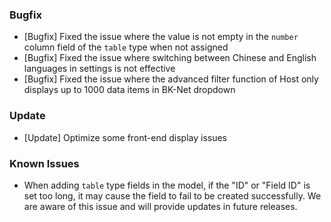 ### Bugfix

- [Bugfix] Fixed the issue where the value is not empty in the `number` column field of the `table` type when not assigned
- [Bugfix] Fixed the issue where switching between Chinese and English languages in settings is not effective
- [Bugfix] Fixed the issue where the advanced filter function of Host only displays up to 1000 data items in BK-Net dropdown

### Update

- [Update] Optimize some front-end display issues

### Known Issues

- When adding `table` type fields in the model, if the "ID" or "Field ID" is set too long, it may cause the field to fail to be created successfully. We are aware of this issue and will provide updates in future releases.

